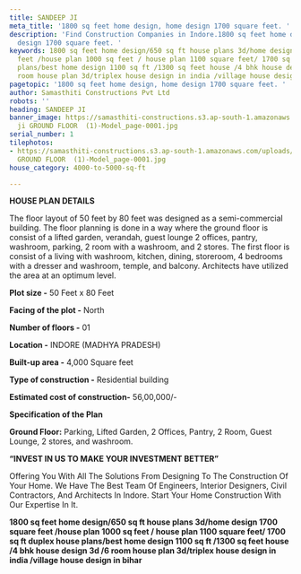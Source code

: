 ```yaml
---
title: SANDEEP JI
meta_title: '1800 sq feet home design, home design 1700 square feet. '
description: 'Find Construction Companies in Indore.1800 sq feet home design, home
  design 1700 square feet. '
keywords: 1800 sq feet home design/650 sq ft house plans 3d/home design 1700 square
  feet /house plan 1000 sq feet / house plan 1100 square feet/ 1700 sq ft duplex house
  plans/best home design 1100 sq ft /1300 sq feet house /4 bhk house design 3d /6
  room house plan 3d/triplex house design in india /village house design in bihar
pagetopic: '1800 sq feet home design, home design 1700 square feet. '
author: Samasthiti Constructions Pvt Ltd
robots: ''
heading: SANDEEP JI
banner_image: https://samasthiti-constructions.s3.ap-south-1.amazonaws.com/uploads/sandeep
  ji GROUND FLOOR  (1)-Model_page-0001.jpg
serial_number: 1
tilephotos:
- https://samasthiti-constructions.s3.ap-south-1.amazonaws.com/uploads/sandeep ji
  GROUND FLOOR  (1)-Model_page-0001.jpg
house_category: 4000-to-5000-sq-ft

---
```

**HOUSE PLAN DETAILS**

The floor layout of 50 feet by 80 feet was designed as a semi-commercial building. The floor planning is done in a way where the ground floor is consist of a lifted garden, verandah, guest lounge 2 offices, pantry, washroom, parking, 2 room with a washroom, and 2 stores. The first floor is consist of a living with washroom, kitchen, dining, storeroom, 4 bedrooms with a dresser and washroom, temple, and balcony. Architects have utilized the area at an optimum level.

**Plot size -** 50 Feet x 80 Feet

**Facing of the plot -** North

**Number of floors -** 01

**Location -** INDORE (MADHYA PRADESH)

**Built-up area -** 4,000 Square feet

**Type of construction -** Residential building

**Estimated cost of construction-** 56,00,000/-

**Specification of the Plan**

**Ground Floor:** Parking, Lifted Garden, 2 Offices, Pantry, 2 Room, Guest Lounge, 2 stores, and washroom.

**“INVEST IN US TO MAKE YOUR INVESTMENT BETTER”**

Offering You With All The Solutions From Designing To The Construction Of Your Home. We Have The Best Team Of Engineers, Interior Designers, Civil Contractors, And Architects In Indore. Start Your Home Construction With Our Expertise In It.

**1800 sq feet home design/650 sq ft house plans 3d/home design 1700 square feet /house plan 1000 sq feet / house plan 1100 square feet/ 1700 sq ft duplex house plans/best home design 1100 sq ft /1300 sq feet house /4 bhk house design 3d /6 room house plan 3d/triplex house design in india /village house design in bihar**